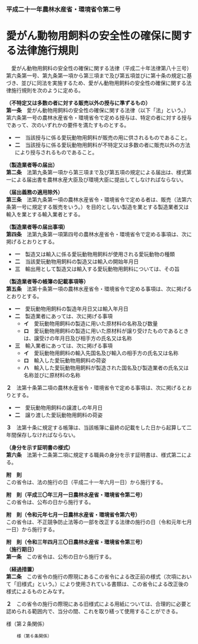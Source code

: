 ### 平成二十一年農林水産省・環境省令第二号  
# 愛がん動物用飼料の安全性の確保に関する法律施行規則  
　愛がん動物用飼料の安全性の確保に関する法律（平成二十年法律第八十三号）第六条第一号、第九条第一項から第三項まで及び第五項並びに第十条の規定に基づき、並びに同法を実施するため、愛がん動物用飼料の安全性の確保に関する法律施行規則を次のように定める。  
  
**（不特定又は多数の者に対する販売以外の授与に準ずるもの）**  
**第一条**　愛がん動物用飼料の安全性の確保に関する法律（以下「法」という。）第六条第一号の農林水産省令・環境省令で定める授与は、特定の者に対する授与であって、次のいずれかの要件を満たすものとする。  
* **一**　当該授与に係る愛玩動物用飼料が販売の用に供されるものであること。  
* **二**　当該授与に係る愛玩動物用飼料が不特定又は多数の者に販売以外の方法により授与されるものであること。  
  
**（製造業者等の届出）**  
**第二条**　法第九条第一項から第三項まで及び第五項の規定による届出は、様式第一による届出書を農林水産大臣及び環境大臣に提出してしなければならない。  
  
**（届出義務の適用除外）**  
**第三条**　法第九条第一項の農林水産省令・環境省令で定める者は、販売（法第六条第一号に規定する販売をいう。）を目的としない製造を業とする製造業者又は輸入を業とする輸入業者とする。  
  
**（製造業者等の届出事項）**  
**第四条**　法第九条第一項第四号の農林水産省令・環境省令で定める事項は、次に掲げるとおりとする。  
* **一**　製造又は輸入に係る愛玩動物用飼料が使用される愛玩動物の種類  
* **二**　当該愛玩動物用飼料の製造又は輸入の開始年月日  
* **三**　輸出用として製造又は輸入する愛玩動物用飼料については、その旨  
  
**（製造業者等の帳簿の記載事項等）**  
**第五条**　法第十条第一項の農林水産省令・環境省令で定める事項は、次に掲げるとおりとする。  
* **一**　愛玩動物用飼料の製造年月日又は輸入年月日  
* **二**　製造業者にあっては、次に掲げる事項  
	* **イ**　愛玩動物用飼料の製造に用いた原材料の名称及び数量  
	* **ロ**　愛玩動物用飼料の製造に用いた原材料が譲り受けたものであるときは、譲受けの年月日及び相手方の氏名又は名称  
* **三**　輸入業者にあっては、次に掲げる事項  
	* **イ**　愛玩動物用飼料の輸入先国名及び輸入の相手方の氏名又は名称  
	* **ロ**　輸入した愛玩動物用飼料の荷姿  
	* **ハ**　輸入した愛玩動物用飼料が製造された国名及び製造業者の氏名又は名称並びに原材料の名称  
  
**２**　法第十条第二項の農林水産省令・環境省令で定める事項は、次に掲げるとおりとする。  
* **一**　愛玩動物用飼料の譲渡しの年月日  
* **二**　譲り渡した愛玩動物用飼料の荷姿  
  
**３**　法第十条に規定する帳簿は、当該帳簿に最終の記載をした日から起算して二年間保存しなければならない。  
  
**（身分を示す証明書の様式）**  
**第六条**　法第十二条第二項に規定する職員の身分を示す証明書は、様式第二による。  
  
**附　則**  
この省令は、法の施行の日（平成二十一年六月一日）から施行する。  
  
**附　則（平成三〇年三月一日農林水産省・環境省令第二号）**  
この省令は、公布の日から施行する。  
  
**附　則（令和元年七月一日農林水産省・環境省令第六号）**  
この省令は、不正競争防止法等の一部を改正する法律の施行の日（令和元年七月一日）から施行する。  
  
**附　則（令和三年四月三〇日農林水産省・環境省令第三号）**  
**（施行期日）**  
**第一条**　この省令は、公布の日から施行する。  
  
**（経過措置）**  
**第二条**　この省令の施行の際現にあるこの省令による改正前の様式（次項において「旧様式」という。）により使用されている書類は、この省令による改正後の様式によるものとみなす。  
  
**２**　この省令の施行の際現にある旧様式による用紙については、合理的に必要と認められる範囲内で、当分の間、これを取り繕って使用することができる。  
  
様（第２条関係）  

          
        様（第６条関係）  

          
        